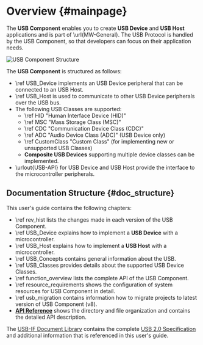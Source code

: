 ﻿# Overview {#mainpage}

The **USB Component** enables you to create **USB Device** and **USB Host** applications and is part of \url{MW-General}.
The USB Protocol is handled by the USB Component, so that developers can focus on their application needs.

![USB Component Structure](usbmiddleware.svg)

The **USB Component** is structured as follows:

- \ref USB_Device implements an USB Device peripheral that can be connected to an USB Host.
- \ref USB_Host is used to communicate to other USB Device peripherals over the USB bus.
- The following USB Classes are supported:
  - \ref HID "Human Interface Device (HID)"
  - \ref MSC "Mass Storage Class (MSC)"
  - \ref CDC "Communication Device Class (CDC)"
  - \ref ADC "Audio Device Class (ADC)" (USB Device only)
  - \ref CustomClass "Custom Class" (for implementing new or unsupported USB Classes)
  - **Composite USB Devices** supporting multiple device classes can be implemented.
- \urlout{USB-API} for USB Device and USB Host provide the interface to the microcontroller peripherals.

## Documentation Structure {#doc_structure}

This user's guide contains the following chapters:

- \ref rev_hist lists the changes made in each version of the USB Component.
- \ref USB_Device explains how to implement a **USB Device** with a microcontroller.
- \ref USB_Host explains how to implement a **USB Host** with a microcontroller.
- \ref USB_Concepts contains general information about the USB.
- \ref USB_Classes provides details about the supported USB Device Classes.
- \ref function_overview lists the complete API of the USB Component.
- \ref resource_requirements shows the configuration of system resources for USB Component in detail.
- \ref usb_migration contains information how to migrate projects to latest version of USB Component (v8).
- [**API Reference**](./topics.html) shows the directory and file organization and contains the detailed API description.

The [USB-IF Document Library](https://www.usb.org/documents) contains the complete
[USB 2.0 Specification](https://www.usb.org/document-library/usb-20-specification) and additional
information that is referenced in this user's guide.
